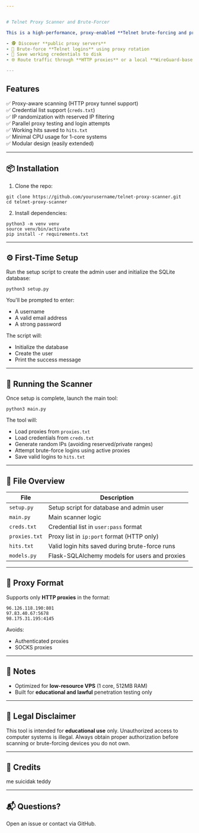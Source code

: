 ```yaml
---


# Telnet Proxy Scanner and Brute-Forcer

This is a high-performance, proxy-enabled **Telnet brute-forcing and proxy scanning tool** built in Python. It is designed for security researchers and penetration testers who need to:

- 🕵️ Discover **public proxy servers**
- 🔐 Brute-force **Telnet logins** using proxy rotation
- 💾 Save working credentials to disk
- 🌐 Route traffic through **HTTP proxies** or a local **WireGuard-based proxy API**

---
```


## Features

✅ Proxy-aware scanning (HTTP proxy tunnel support)  
✅ Credential list support (`creds.txt`)  
✅ IP randomization with reserved IP filtering  
✅ Parallel proxy testing and login attempts  
✅ Working hits saved to `hits.txt`  
✅ Minimal CPU usage for 1-core systems  
✅ Modular design (easily extended)

---

## 📦 Installation

1. Clone the repo:

```
git clone https://github.com/yourusername/telnet-proxy-scanner.git
cd telnet-proxy-scanner
````

2. Install dependencies:

```
python3 -m venv venv
source venv/bin/activate
pip install -r requirements.txt
```

---

## ⚙️ First-Time Setup

Run the setup script to create the admin user and initialize the SQLite database:

```
python3 setup.py
```

You'll be prompted to enter:

* A username
* A valid email address
* A strong password

The script will:

* Initialize the database
* Create the user
* Print the success message

---

## 🚀 Running the Scanner

Once setup is complete, launch the main tool:

```
python3 main.py
```

The tool will:

* Load proxies from `proxies.txt`
* Load credentials from `creds.txt`
* Generate random IPs (avoiding reserved/private ranges)
* Attempt brute-force logins using active proxies
* Save valid logins to `hits.txt`

---

## 📁 File Overview

| File          | Description                                    |
| ------------- | ---------------------------------------------- |
| `setup.py`    | Setup script for database and admin user       |
| `main.py`     | Main scanner logic                             |
| `creds.txt`   | Credential list in `user:pass` format          |
| `proxies.txt` | Proxy list in `ip:port` format (HTTP only)     |
| `hits.txt`    | Valid login hits saved during brute-force runs |
| `models.py`   | Flask-SQLAlchemy models for users and proxies  |

---

## 🧪 Proxy Format

Supports only **HTTP proxies** in the format:

```
96.126.118.190:801
97.83.40.67:5678
98.175.31.195:4145
```

Avoids:

* Authenticated proxies
* SOCKS proxies

---

## 📌 Notes

* Optimized for **low-resource VPS** (1 core, 512MB RAM)
* Built for **educational and lawful** penetration testing only

---

## 🛑 Legal Disclaimer

This tool is intended for **educational use** only. Unauthorized access to computer systems is illegal. Always obtain proper authorization before scanning or brute-forcing devices you do not own.

---

## 🧠 Credits

me suicidak teddy

---

## 📬 Questions?

Open an issue or contact via GitHub.


